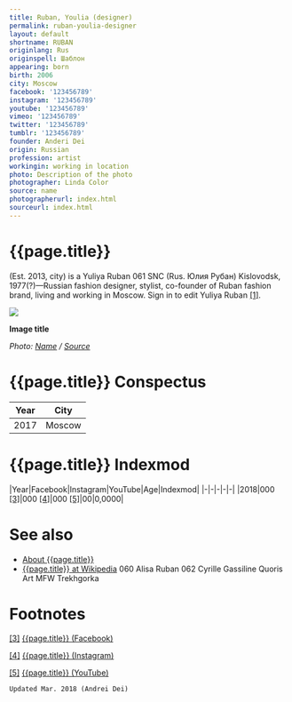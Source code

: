 ```yaml
---
title: Ruban, Youlia (designer)
permalink: ruban-youlia-designer
layout: default
shortname: RUBAN
originlang: Rus
originspell: Шаблон
appearing: born
birth: 2006
city: Moscow
facebook: '123456789'
instagram: '123456789'
youtube: '123456789'
vimeo: '123456789'
twitter: '123456789'
tumblr: '123456789'
founder: Anderi Dei
origin: Russian
profession: artist
workingin: working in location
photo: Description of the photo
photographer: Linda Color
source: name
photographerurl: index.html
sourceurl: index.html
---
```


# {{page.title}}

(Est. 2013, city) is a Yuliya Ruban  061  SNC (Rus. Юлия Рубан) Kislovodsk, 1977(?)—Russian fashion designer, stylist, co-founder of Ruban fashion brand, living and working in Moscow. Sign in to edit Yuliya Ruban <span id="a1">[\[1\]](#f1)</span>.

![](/encyclopedia/images/image-name.jpg)

**Image title**

*Photo: [Name](index) / [Source](index)*

# {{page.title}} Conspectus

|Year|City|
|-|-|
|2017|Moscow|

# {{page.title}} Indexmod

|Year|Facebook|Instagram|YouTube|Age|Indexmod|
|-|-|-|-|-|
|2018|000 <span id="a3">[\[3\]](#f3)</span>|000 <span id="a4">[\[4\]](#f4)</span>|000 <span id="a5">[\[5\]](#f5)</span>|00|0,0000|


# See also

+ [About {{page.title}}](index)
+ [{{page.title}} at Wikipedia](index)
060  Alisa Ruban
062  Cyrille Gassiline
Quoris Art
MFW
Trekhgorka

# Footnotes

[[3]](#a3) <span id="f3"></span> [{{page.title}} (Facebook)](index)

[[4]](#a4) <span id="f4"></span> [{{page.title}} (Instagram)](index)

[[5]](#a5) <span id="f5"></span> [{{page.title}} (YouTube)](index)

`Updated Mar. 2018 (Andrei Dei)`
